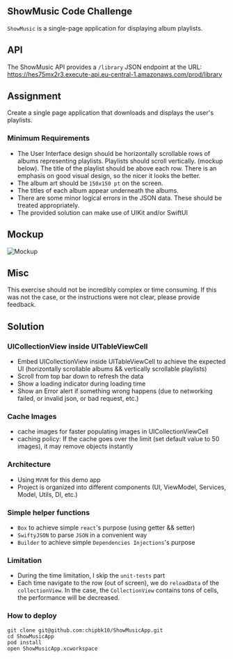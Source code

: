 ShowMusic Code Challenge
---------

`ShowMusic` is a single-page application for displaying album playlists.

## API

The ShowMusic API provides a `/library` JSON endpoint at the URL:  
https://hes75mx2r3.execute-api.eu-central-1.amazonaws.com/prod/library


## Assignment
Create a single page application that downloads and displays the user's playlists. 

### Minimum Requirements
* The User Interface design should be horizontally scrollable rows of albums representing playlists. Playlists should scroll vertically. (mockup below). The title of the playlist should be above each row. There is an emphasis on good visual design, so the nicer it looks the better.
* The album art should be `150x150 pt` on the screen.
* The titles of each album appear underneath the albums.
* There are some minor logical errors in the JSON data. These should be treated appropriately.
* The provided solution can make use of UIKit and/or SwiftUI

## Mockup
![Mockup](./README/mockup.png)

## Misc
This exercise should not be incredibly complex or time consuming. If this was not the case, or the instructions were not clear, please provide feedback.

## Solution

### UICollectionView inside UITableViewCell
- Embed UICollectionView inside UITableViewCell to achieve the expected UI (horizontally scrollable albums && vertically scrollable playlists)
- Scroll from top bar down to refresh the data
- Show a loading indicator during loading time
- Show an Error alert if something wrong happens (due to networking failed, or invalid json, or bad request, etc.)

### Cache Images
- cache images for faster populating images in UICollectionViewCell
- caching policy: If the cache goes over the limit (set default value to 50 images), it may remove objects instantly

### Architecture
- Using `MVVM` for this demo app
- Project is organized into different components (UI, ViewModel, Services, Model, Utils, DI, etc.) 

### Simple helper functions
- `Box` to achieve simple `react`'s purpose (using getter && setter)
- `SwiftyJSON` to parse `JSON` in a convenient way
- `Builder` to achieve simple `Dependencies Injections`'s purpose

### Limitation
- During the time limitation, I skip the `unit-tests` part
- Each time navigate to the row (out of screen), we do `reloadData` of the `collectionView`. In the case, the `CollectionView` contains tons of cells, the performance will be decreased.

### How to deploy
```
git clone git@github.com:chipbk10/ShowMusicApp.git
cd ShowMusicApp
pod install
open ShowMusicApp.xcworkspace
```
